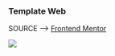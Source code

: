 ### Template Web

SOURCE --> [Frontend Mentor](https://www.frontendmentor.io/challenges)

![](images/desktop-design.jpg)
